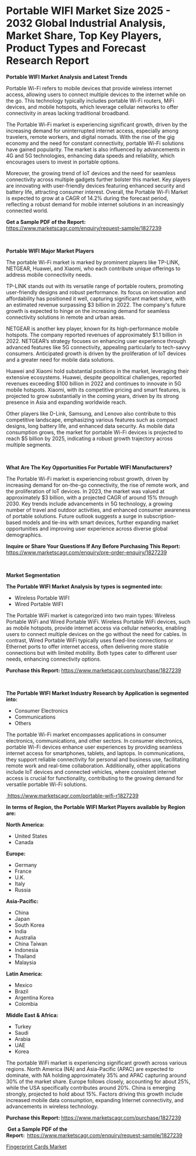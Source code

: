<p><h1>Portable WIFI Market Size 2025 - 2032 Global Industrial Analysis, Market Share, Top Key Players, Product Types and Forecast Research Report</h1></p><p><strong>Portable WIFI Market Analysis and Latest Trends</strong></p>
<p><p>Portable Wi-Fi refers to mobile devices that provide wireless internet access, allowing users to connect multiple devices to the internet while on the go. This technology typically includes portable Wi-Fi routers, MiFi devices, and mobile hotspots, which leverage cellular networks to offer connectivity in areas lacking traditional broadband. </p><p>The Portable Wi-Fi market is experiencing significant growth, driven by the increasing demand for uninterrupted internet access, especially among travelers, remote workers, and digital nomads. With the rise of the gig economy and the need for constant connectivity, portable Wi-Fi solutions have gained popularity. The market is also influenced by advancements in 4G and 5G technologies, enhancing data speeds and reliability, which encourages users to invest in portable options.</p><p>Moreover, the growing trend of IoT devices and the need for seamless connectivity across multiple gadgets further bolster this market. Key players are innovating with user-friendly devices featuring enhanced security and battery life, attracting consumer interest. Overall, the Portable Wi-Fi Market is expected to grow at a CAGR of 14.2% during the forecast period, reflecting a robust demand for mobile internet solutions in an increasingly connected world.</p></p>
<p><strong>Get a Sample PDF of the Report:&nbsp;</strong> <a href="https://www.marketscagr.com/enquiry/request-sample/1827239?utm_campaign=3075&utm_medium=2&utm_source=Github&utm_content=ia&utm_term=06042025&utm_id=portable-wifi">https://www.marketscagr.com/enquiry/request-sample/1827239</a></p>
<p>&nbsp;</p>
<p><strong>Portable WIFI Major Market Players</strong></p>
<p><p>The portable Wi-Fi market is marked by prominent players like TP-LINK, NETGEAR, Huawei, and Xiaomi, who each contribute unique offerings to address mobile connectivity needs. </p><p>TP-LINK stands out with its versatile range of portable routers, promoting user-friendly designs and robust performance. Its focus on innovation and affordability has positioned it well, capturing significant market share, with an estimated revenue surpassing $3 billion in 2022. The company's future growth is expected to hinge on the increasing demand for seamless connectivity solutions in remote and urban areas.</p><p>NETGEAR is another key player, known for its high-performance mobile hotspots. The company reported revenues of approximately $1.1 billion in 2022. NETGEAR’s strategy focuses on enhancing user experience through advanced features like 5G connectivity, appealing particularly to tech-savvy consumers. Anticipated growth is driven by the proliferation of IoT devices and a greater need for mobile data solutions.</p><p>Huawei and Xiaomi hold substantial positions in the market, leveraging their extensive ecosystems. Huawei, despite geopolitical challenges, reported revenues exceeding $100 billion in 2022 and continues to innovate in 5G mobile hotspots. Xiaomi, with its competitive pricing and smart features, is projected to grow substantially in the coming years, driven by its strong presence in Asia and expanding worldwide reach.</p><p>Other players like D-Link, Samsung, and Lenovo also contribute to this competitive landscape, emphasizing various features such as compact designs, long battery life, and enhanced data security. As mobile data consumption grows, the market for portable Wi-Fi devices is projected to reach $5 billion by 2025, indicating a robust growth trajectory across multiple segments.</p></p>
<p>&nbsp;</p>
<p><strong>What Are The Key Opportunities For Portable WIFI Manufacturers?</strong></p>
<p><p>The Portable Wi-Fi market is experiencing robust growth, driven by increasing demand for on-the-go connectivity, the rise of remote work, and the proliferation of IoT devices. In 2023, the market was valued at approximately $3 billion, with a projected CAGR of around 15% through 2030. Key trends include advancements in 5G technology, a growing number of travel and outdoor activities, and enhanced consumer awareness of portable solutions. Future outlook suggests a surge in subscription-based models and tie-ins with smart devices, further expanding market opportunities and improving user experience across diverse global demographics.</p></p>
<p><strong>Inquire or Share Your Questions If Any Before Purchasing This Report:</strong> <a href="https://www.marketscagr.com/enquiry/pre-order-enquiry/1827239?utm_campaign=3075&utm_medium=2&utm_source=Github&utm_content=ia&utm_term=06042025&utm_id=portable-wifi">https://www.marketscagr.com/enquiry/pre-order-enquiry/1827239</a></p>
<p>&nbsp;</p>
<p><strong>Market Segmentation</strong></p>
<p><strong>The Portable WIFI Market Analysis by types is segmented into:</strong></p>
<p><ul><li>Wireless Portable WIFI</li><li>Wired Portable WIFI</li></ul></p>
<p><p>The Portable WiFi market is categorized into two main types: Wireless Portable WiFi and Wired Portable WiFi. Wireless Portable WiFi devices, such as mobile hotspots, provide internet access via cellular networks, enabling users to connect multiple devices on the go without the need for cables. In contrast, Wired Portable WiFi typically uses fixed-line connections or Ethernet ports to offer internet access, often delivering more stable connections but with limited mobility. Both types cater to different user needs, enhancing connectivity options.</p></p>
<p><strong>Purchase this Report:&nbsp;</strong><a href="https://www.marketscagr.com/purchase/1827239?utm_campaign=3075&utm_medium=2&utm_source=Github&utm_content=ia&utm_term=06042025&utm_id=portable-wifi">https://www.marketscagr.com/purchase/1827239</a></p>
<p>&nbsp;</p>
<p><strong>The Portable WIFI Market Industry Research by Application is segmented into:</strong></p>
<p><ul><li>Consumer Electronics</li><li>Communications</li><li>Others</li></ul></p>
<p><p>The portable Wi-Fi market encompasses applications in consumer electronics, communications, and other sectors. In consumer electronics, portable Wi-Fi devices enhance user experiences by providing seamless internet access for smartphones, tablets, and laptops. In communications, they support reliable connectivity for personal and business use, facilitating remote work and real-time collaboration. Additionally, other applications include IoT devices and connected vehicles, where consistent internet access is crucial for functionality, contributing to the growing demand for versatile portable Wi-Fi solutions.</p></p>
<p><a href="https://www.marketscagr.com/portable-wifi-r1827239?utm_campaign=3075&utm_medium=2&utm_source=Github&utm_content=ia&utm_term=06042025&utm_id=portable-wifi">&nbsp;https://www.marketscagr.com/portable-wifi-r1827239</a></p>
<p><strong>In terms of Region, the Portable WIFI Market Players available by Region are:</strong></p>
<p>
    <p> <strong> North America: </strong>
        <ul>
            <li>United States</li>
            <li>Canada</li>
        </ul>
        </p> 
    <p> <strong> Europe: </strong>
        <ul>
            <li>Germany</li>
            <li>France</li>
            <li>U.K.</li>
            <li>Italy</li>
            <li>Russia</li>
        </ul>
        </p> 
    <p> <strong> Asia-Pacific: </strong>
        <ul>
            <li>China</li>
            <li>Japan</li>
            <li>South Korea</li>
            <li>India</li>
            <li>Australia</li>
            <li>China Taiwan</li>
            <li>Indonesia</li>
            <li>Thailand</li>
            <li>Malaysia</li>
        </ul>
        </p> 
    <p> <strong> Latin America: </strong>
        <ul>
            <li>Mexico</li>
            <li>Brazil</li>
            <li>Argentina Korea</li>
            <li>Colombia</li>
        </ul>
        </p> 
    <p> <strong> Middle East & Africa: </strong>
        <ul>
            <li>Turkey</li>
            <li>Saudi</li>
            <li>Arabia</li>
            <li>UAE</li>
            <li>Korea</li>
        </ul>
    </p>
    </p>
<p><p>The portable WiFi market is experiencing significant growth across various regions. North America (NA) and Asia-Pacific (APAC) are expected to dominate, with NA holding approximately 35% and APAC capturing around 30% of the market share. Europe follows closely, accounting for about 25%, while the USA specifically contributes around 20%. China is emerging strongly, projected to hold about 15%. Factors driving this growth include increased mobile data consumption, expanding Internet connectivity, and advancements in wireless technology.</p></p>
<p><strong>Purchase this Report: </strong><a href="https://www.marketscagr.com/purchase/1827239?utm_campaign=3075&utm_medium=2&utm_source=Github&utm_content=ia&utm_term=06042025&utm_id=portable-wifi">https://www.marketscagr.com/purchase/1827239</a></p>
<p>&nbsp;<strong>Get a Sample PDF of the Report:&nbsp;&nbsp;</strong><a href="https://www.marketscagr.com/enquiry/request-sample/1827239?utm_campaign=3075&utm_medium=2&utm_source=Github&utm_content=ia&utm_term=06042025&utm_id=portable-wifi">https://www.marketscagr.com/enquiry/request-sample/1827239</a></p>
<p><strong></strong></p>
<p><p><a href="https://github.com/shewlisapsai/Market-Research-Report-List-1/blob/main/fingerprint-cards-market.md?utm_campaign=3075&utm_medium=2&utm_source=Github&utm_content=ia&utm_term=06042025&utm_id=portable-wifi">Fingerprint Cards Market</a></p></p>